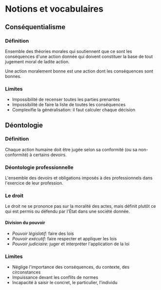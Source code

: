 # Notions et vocabulaires

## Conséquentialisme

### Définition

Ensemble des théories morales qui soutiennent que ce sont les conséquences d'une action donnée qui doivent constituer la base de tout jugement moral de ladite action.

Une action moralement bonne est une action dont les conséquences sont bonnes.

### Limites

- Impossibilité de recenser toutes les parties prenantes
- Impossibilité de faire la liste de toutes les conséquences
- Complexifie la généralisation: il faut calculer chaque décision

## Déontologie

### Définition

Chaque action humaine doit être jugée selon sa conformité (ou sa non-conformité) à certains devoirs.

### Déontologie professionnelle

L'ensemble des devoirs et obligations imposés à des professionnels dans l'exercice de leur profession.

### Le droit

Le droit ne se prononce pas sur la moralité des actes, mais définit plutôt ce qui est permis ou défendu par l'État dans une société donnée.

#### Division du pouvoir

- *Pouvoir législatif:* faire des lois
- *Pouvoir exécutif:* faire respecter et appliquer les lois
- *Pouvoir judiciaire:* juger et interpréter l'application de la loi

### Limites

- Néglige l'importance des conséquences, du contexte, des circonstances
- Impuissance devant les conflits de normes
- Incapacité à saisir le concret, le particulier, l'individu
